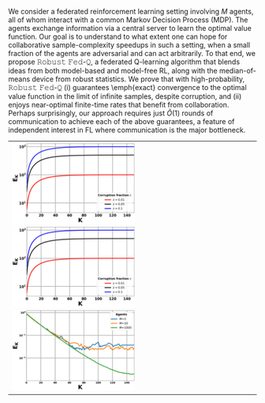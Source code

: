 We consider a federated reinforcement learning setting involving $M$ agents, all of whom interact with a common Markov Decision Process (MDP). The agents exchange information via a central server to learn the optimal value function. Our goal is to understand to what extent one can hope for collaborative sample-complexity speedups in such a setting, when a small fraction of the agents are adversarial and can act arbitrarily. To that end, we propose 𝚁𝚘𝚋𝚞𝚜𝚝 𝙵𝚎𝚍-𝚀, a federated Q-learning algorithm that blends ideas from both model-based and model-free RL, along with the median-of-means device from robust statistics. We prove that with high-probability, 𝚁𝚘𝚋𝚞𝚜𝚝 𝙵𝚎𝚍-𝚀 (i) guarantees \emph{exact} convergence to the optimal value function in the limit of infinite samples, despite corruption, and (ii) enjoys near-optimal finite-time rates that benefit from collaboration. Perhaps surprisingly, our approach requires just $\tilde{O}(1)$ rounds of communication to achieve each of the above guarantees, a feature of independent interest in FL where communication is the major bottleneck.
<table>
<tr>
  <td>
    <img src="https://github.com/sreejeetm1729/Robust-Federated-Q-Learning-with-Almost-No-communication/blob/main/Figure%202%20Robust%20Fed%20Q%20with%20corruption%20fraction%200.01.png" style="width:250px">
    <img src="https://github.com/sreejeetm1729/Robust-Federated-Q-Learning-with-Almost-No-communication/blob/main/Figure%202%20Robust%20Fed%20Q%20with%20corruption%20fraction%200.01.png" style="width:250px">
    <img src="https://github.com/sreejeetm1729/Robust-Federated-Q-Learning-with-Almost-No-communication/blob/main/Figure%201%20Robust%20Fed%20Q%20with%20corruption%20fraction%200.01%20(3).png" style="width:250px">
 </td>
</tr>
